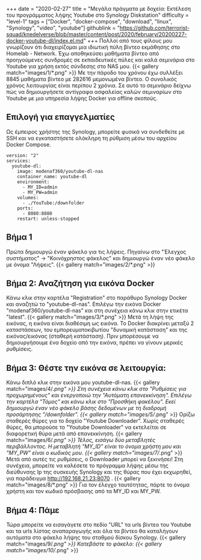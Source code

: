 +++
date = "2020-02-27"
title = "Μεγάλα πράγματα με δοχεία: Εκτέλεση του προγράμματος λήψης Youtube στο Synology Diskstation"
difficulty = "level-1"
tags = ["Docker", "docker-compose", "download", "linux", "Synology", "video", "youtube"]
githublink = "https://github.com/terrorist-squad/knedelverse/blob/master/content/post/2020/february/20200227-docker-youtube-dl/index.el.md"
+++
Πολλοί από τους φίλους μου γνωρίζουν ότι διαχειρίζομαι μια ιδιωτική πύλη βίντεο εκμάθησης στο Homelab - Network. Έχω αποθηκεύσει μαθήματα βίντεο από προηγούμενες συνδρομές σε εκπαιδευτικές πύλες και καλά σεμινάρια στο Youtube για χρήση εκτός σύνδεσης στο NAS μου.
{{< gallery match="images/1/*.png" >}}
Με την πάροδο του χρόνου έχω συλλέξει 8845 μαθήματα βίντεο με 282616 μεμονωμένα βίντεο. Ο συνολικός χρόνος λειτουργίας είναι περίπου 2 χρόνια. Σε αυτό το σεμινάριο δείχνω πώς να δημιουργήσετε αντίγραφα ασφαλείας καλών σεμιναρίων στο Youtube με μια υπηρεσία λήψης Docker για offline σκοπούς.
## Επιλογή για επαγγελματίες
Ως έμπειρος χρήστης της Synology, μπορείτε φυσικά να συνδεθείτε με SSH και να εγκαταστήσετε ολόκληρη τη ρύθμιση μέσω του αρχείου Docker Compose.
```
version: "2"
services:
  youtube-dl:
    image: modenaf360/youtube-dl-nas
    container_name: youtube-dl
    environment:
      - MY_ID=admin
      - MY_PW=admin
    volumes:
      - ./YouTube:/downfolder
    ports:
      - 8080:8080
    restart: unless-stopped

```

## Βήμα 1
Πρώτα δημιουργώ έναν φάκελο για τις λήψεις. Πηγαίνω στο "Έλεγχος συστήματος" -> "Κοινόχρηστος φάκελος" και δημιουργώ έναν νέο φάκελο με όνομα "Λήψεις".
{{< gallery match="images/2/*.png" >}}

## Βήμα 2: Αναζήτηση για εικόνα Docker
Κάνω κλικ στην καρτέλα "Registration" στο παράθυρο Synology Docker και αναζητώ το "youtube-dl-nas". Επιλέγω την εικόνα Docker "modenaf360/youtube-dl-nas" και στη συνέχεια κάνω κλικ στην ετικέτα "latest".
{{< gallery match="images/3/*.png" >}}
Μετά τη λήψη της εικόνας, η εικόνα είναι διαθέσιμη ως εικόνα. Το Docker διακρίνει μεταξύ 2 καταστάσεων, του εμπορευματοκιβωτίου "δυναμική κατάσταση" και της εικόνας/εικόνας (σταθερή κατάσταση). Πριν μπορέσουμε να δημιουργήσουμε ένα δοχείο από την εικόνα, πρέπει να γίνουν μερικές ρυθμίσεις.
## Βήμα 3: Θέστε την εικόνα σε λειτουργία:
Κάνω διπλό κλικ στην εικόνα μου youtube-dl-nas.
{{< gallery match="images/4/*.png" >}}
Στη συνέχεια κάνω κλικ στο "Ρυθμίσεις για προχωρημένους" και ενεργοποιώ την "Αυτόματη επανεκκίνηση". Επιλέγω την καρτέλα "Τόμος" και κάνω κλικ στο "Προσθήκη φακέλου". Εκεί δημιουργώ έναν νέο φάκελο βάσης δεδομένων με τη διαδρομή προσάρτησης "/downfolder".
{{< gallery match="images/5/*.png" >}}
Ορίζω σταθερές θύρες για το δοχείο "Youtube Downloader". Χωρίς σταθερές θύρες, θα μπορούσε το "Youtube Downloader" να εκτελείται σε διαφορετική θύρα μετά από επανεκκίνηση.
{{< gallery match="images/6/*.png" >}}
Τέλος, εισάγω δύο μεταβλητές περιβάλλοντος. Η μεταβλητή "MY_ID" είναι το όνομα χρήστη μου και "MY_PW" είναι ο κωδικός μου.
{{< gallery match="images/7/*.png" >}}
Μετά από αυτές τις ρυθμίσεις, ο Downloader μπορεί να ξεκινήσει! Στη συνέχεια, μπορείτε να καλέσετε το πρόγραμμα λήψης μέσω της διεύθυνσης Ip της συσκευής Synology και της θύρας που έχει εκχωρηθεί, για παράδειγμα http://192.168.21.23:8070 .
{{< gallery match="images/8/*.png" >}}
Για τον έλεγχο ταυτότητας, πάρτε το όνομα χρήστη και τον κωδικό πρόσβασης από τα MY_ID και MY_PW.
## Βήμα 4: Πάμε
Τώρα μπορείτε να εισαγάγετε στο πεδίο "URL" τα urls βίντεο του Youtube και τα urls λίστας αναπαραγωγής και όλα τα βίντεο θα καταλήγουν αυτόματα στο φάκελο λήψης του σταθμού δίσκου Synology.
{{< gallery match="images/9/*.png" >}}
Κατεβάστε το φάκελο:
{{< gallery match="images/10/*.png" >}}
